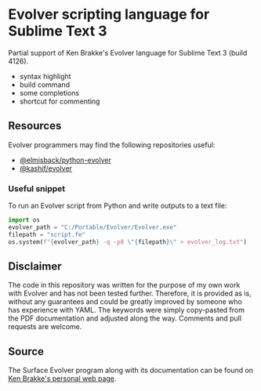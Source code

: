 # Evolver scripting language for Sublime Text 3
Partial support of Ken Brakke's Evolver language for Sublime Text 3 (build 4126).
* syntax highlight
* build command
* some completions
* shortcut for commenting

## Resources
Evolver programmers may find the following repositories useful:
* [@elmisback/python-evolver](https://github.com/elmisback/python-evolver)
* [@kashif/evolver](https://github.com/kashif/evolver)

### Useful snippet
To run an Evolver script from Python and write outputs to a text file:
```python
import os
evolver_path = "C:/Portable/Evolver/Evolver.exe"
filepath = "script.fe"
os.system(f"{evolver_path} -q -p8 \"{filepath}\" > evolver_log.txt")
```

## Disclaimer
The code in this repository was written for the purpose of my own work with Evolver and has not been tested further.
Therefore, it is provided as is, without any guarantees and could be greatly improved by someone who has experience with YAML.
The keywords were simply copy-pasted from the PDF documentation and adjusted along the way.
Comments and pull requests are welcome.

## Source
The Surface Evolver program along with its documentation can be found on [Ken Brakke's personal web page](http://facstaff.susqu.edu/brakke/evolver/evolver.html).
